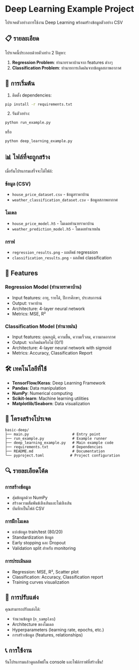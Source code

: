 # Deep Learning Example Project

โปรเจคตัวอย่างการใช้งาน Deep Learning พร้อมสร้างข้อมูลตัวอย่าง CSV

## 📋 รายละเอียด

โปรเจคนี้ประกอบด้วยตัวอย่าง 2 ปัญหา:

1. **Regression Problem**: ทำนายราคาบ้านจาก features ต่างๆ
2. **Classification Problem**: ทำนายการเกิดฝนจากข้อมูลสภาพอากาศ

## 🚀 การเริ่มต้น

1. ติดตั้ง dependencies:
```bash
pip install -r requirements.txt
```

2. รันตัวอย่าง:
```bash
python run_example.py
```
หรือ
```bash
python deep_learning_example.py
```

## 📊 ไฟล์ที่จะถูกสร้าง

เมื่อรันโปรแกรมเสร็จจะได้ไฟล์:

### ข้อมูล (CSV)
- `house_price_dataset.csv` - ข้อมูลราคาบ้าน
- `weather_classification_dataset.csv` - ข้อมูลสภาพอากาศ

### โมเดล
- `house_price_model.h5` - โมเดลทำนายราคาบ้าน
- `weather_prediction_model.h5` - โมเดลทำนายฝน

### กราฟ
- `regression_results.png` - ผลลัพธ์ regression
- `classification_results.png` - ผลลัพธ์ classification

## 🎯 Features

### Regression Model (ทำนายราคาบ้าน)
- Input features: อายุ, รายได้, ปีการศึกษา, ประสบการณ์
- Output: ราคาบ้าน
- Architecture: 4-layer neural network
- Metrics: MSE, R²

### Classification Model (ทำนายฝน)
- Input features: อุณหภูมิ, ความชื้น, ความเร็วลม, ความกดอากาศ
- Output: จะเกิดฝนหรือไม่ (0/1)
- Architecture: 4-layer neural network with sigmoid
- Metrics: Accuracy, Classification Report

## 🛠️ เทคโนโลยีที่ใช้

- **TensorFlow/Keras**: Deep Learning Framework
- **Pandas**: Data manipulation
- **NumPy**: Numerical computing
- **Scikit-learn**: Machine learning utilities
- **Matplotlib/Seaborn**: Data visualization

## 📁 โครงสร้างโปรเจค

```
basic-deep/
├── main.py                    # Entry point
├── run_example.py             # Example runner
├── deep_learning_example.py   # Main example code
├── requirements.txt           # Dependencies
├── README.md                  # Documentation
└── pyproject.toml            # Project configuration
```

## 🔍 รายละเอียดโค้ด

### การสร้างข้อมูล
- สุ่มข้อมูลด้วย NumPy
- สร้างความสัมพันธ์เชิงเส้นและไม่เชิงเส้น
- บันทึกเป็นไฟล์ CSV

### การฝึกโมเดล
- แบ่งข้อมูล train/test (80/20)
- Standardization ข้อมูล
- Early stopping และ Dropout
- Validation split สำหรับ monitoring

### การประเมินผล
- Regression: MSE, R², Scatter plot
- Classification: Accuracy, Classification report
- Training curves visualization

## 🎨 การปรับแต่ง

คุณสามารถปรับแต่งได้:
- จำนวนข้อมูล (`n_samples`)
- Architecture ของโมเดล
- Hyperparameters (learning rate, epochs, etc.)
- การสร้างข้อมูล (features, relationships)

## 📞 การใช้งาน

รันโปรแกรมแล้วดูผลลัพธ์ใน console และไฟล์กราฟที่สร้างขึ้น!
